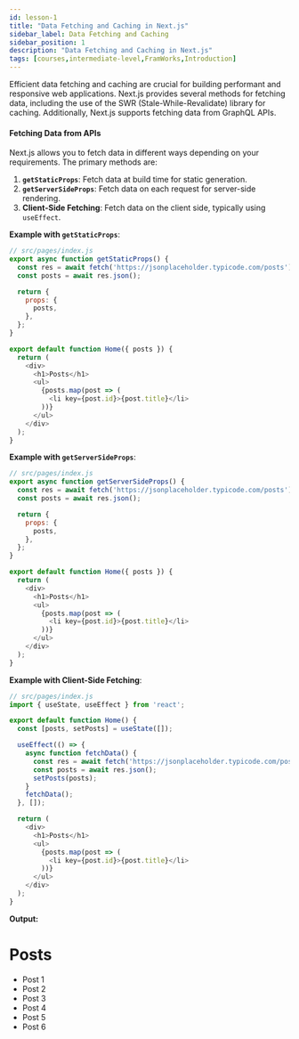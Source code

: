 ```yaml
---
id: lesson-1
title: "Data Fetching and Caching in Next.js"
sidebar_label: Data Fetching and Caching
sidebar_position: 1
description: "Data Fetching and Caching in Next.js"
tags: [courses,intermediate-level,FramWorks,Introduction]
---
```

  

Efficient data fetching and caching are crucial for building performant and responsive web applications. Next.js provides several methods for fetching data, including the use of the SWR (Stale-While-Revalidate) library for caching. Additionally, Next.js supports fetching data from GraphQL APIs.

#### Fetching Data from APIs

Next.js allows you to fetch data in different ways depending on your requirements. The primary methods are:

1. **`getStaticProps`**: Fetch data at build time for static generation.
2. **`getServerSideProps`**: Fetch data on each request for server-side rendering.
3. **Client-Side Fetching**: Fetch data on the client side, typically using `useEffect`.

**Example with `getStaticProps`**:
```javascript
// src/pages/index.js
export async function getStaticProps() {
  const res = await fetch('https://jsonplaceholder.typicode.com/posts');
  const posts = await res.json();

  return {
    props: {
      posts,
    },
  };
}

export default function Home({ posts }) {
  return (
    <div>
      <h1>Posts</h1>
      <ul>
        {posts.map(post => (
          <li key={post.id}>{post.title}</li>
        ))}
      </ul>
    </div>
  );
}
```

**Example with `getServerSideProps`**:
```javascript
// src/pages/index.js
export async function getServerSideProps() {
  const res = await fetch('https://jsonplaceholder.typicode.com/posts');
  const posts = await res.json();

  return {
    props: {
      posts,
    },
  };
}

export default function Home({ posts }) {
  return (
    <div>
      <h1>Posts</h1>
      <ul>
        {posts.map(post => (
          <li key={post.id}>{post.title}</li>
        ))}
      </ul>
    </div>
  );
}
```

**Example with Client-Side Fetching**:
```javascript
// src/pages/index.js
import { useState, useEffect } from 'react';

export default function Home() {
  const [posts, setPosts] = useState([]);

  useEffect(() => {
    async function fetchData() {
      const res = await fetch('https://jsonplaceholder.typicode.com/posts');
      const posts = await res.json();
      setPosts(posts);
    }
    fetchData();
  }, []);

  return (
    <div>
      <h1>Posts</h1>
      <ul>
        {posts.map(post => (
          <li key={post.id}>{post.title}</li>
        ))}
      </ul>
    </div>
  );
}
```

**Output:**

  <BrowserWindow url="http://localhost:3000/post/3">
    <h1>Posts</h1>
    <ul>
      <li>Post 1</li>
      <li>Post 2</li>
      <li>Post 3</li>
      <li>Post 4</li>
      <li>Post 5</li>
      <li>Post 6</li>
    </ul>
  </BrowserWindow>
